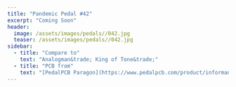 ```yaml
---
title: "Pandemic Pedal #42"
excerpt: "Coming Soon"
header:
  image: /assets/images/pedals//042.jpg
  teaser: /assets/images/pedals//042.jpg
sidebar:
  - title: "Compare to"
    text: "Analogman&trade; King of Tone&trade;"
  - title: "PCB from"
    text: "[PedalPCB Paragon](https://www.pedalpcb.com/product/informant/)"
---
```


